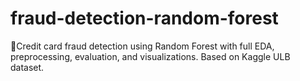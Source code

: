 # fraud-detection-random-forest
📝Credit card fraud detection using Random Forest with full EDA, preprocessing, evaluation, and visualizations. Based on Kaggle ULB dataset.
